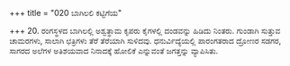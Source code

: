 +++
title = "020 ಬಾಗಿಲಲಿ ಕಟ್ಟಿಗೆಯ"

+++
20. ರಂಗಸ್ಥಳದ ಬಾಗಿಲಲ್ಲಿ ಅಶ್ವತ್ಥಾಮ ಕೃಪರು ಕೈಗಳಲ್ಲಿ ದಂಡವನ್ನು ಹಿಡಿದು ನಿಂತರು. ಗುಂಡಾಗಿ ಸುತ್ತುವ ಚಾಮರಗಳು, ಸಾಲಾಗಿ ಛತ್ರಿಗಳು ತೆರೆ ತೆರೆಯಾಗಿ ಸುಳಿದವು. ಧನುರ್ವಿದ್ಯೆಯಲ್ಲಿ ಪಾರಂಗತರಾದ ದ್ರೋಣರ ಸಡಗರ, ಸಾಗರದ ಅಲೆಗಳ ಅತಿಶಯವಾದ ನಿನಾದಕ್ಕೆ ಹೋಲಿಕೆ ಎನ್ನುವಂತೆ ಜಗತ್ತನ್ನು ವ್ಯಾಪಿಸಿತು.